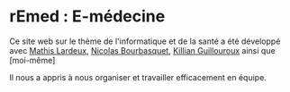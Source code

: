# rEmed : E-médecine
Ce site web sur le thème de l'informatique et de la santé a été développé avec [Mathis Lardeux](https://github.com/mathislardeux), [Nicolas Bourbasquet](https://www.linkedin.com/in/nicolas-bourbasquet-906b541a7), [Killian Guillouroux](https://www.instagram.com/kiki_la_couille) ainsi que [moi-même]

Il nous a appris à nous organiser et travailler efficacement en équipe.
